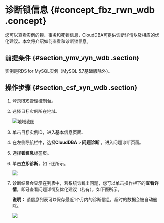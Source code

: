 # 诊断锁信息 {#concept_fbz_rwn_wdb .concept}

您可以查看实例的锁、事务和死锁信息，CloudDBA可提供诊断详情以及相应的优化建议。本文将介绍如何查看和诊断锁信息。

## 前提条件 {#section_ymv_vyn_wdb .section}

实例是RDS for MySQL实例（MySQL 5.7基础版除外）。

## 操作步骤 {#section_csf_xyn_wdb .section}

1.  登录[RDS管理控制台](https://rds.console.aliyun.com/)。
2.  选择目标实例所在地域。

    ![地域截图](http://static-aliyun-doc.oss-cn-hangzhou.aliyuncs.com/assets/img/7882/154745978637169_zh-CN.png)

3.  单击目标实例ID，进入基本信息页面。
4.  在左侧导航栏中，选择**CloudDBA** \> **问题诊断** ，进入问题诊断页面。
5.  选择**锁信息**标签页。
6.  单击**立即诊断**，如下图所示。

    ![](http://static-aliyun-doc.oss-cn-hangzhou.aliyuncs.com/assets/img/7907/15474597863066_zh-CN.png)

7.  诊断结果会显示在列表中，若系统诊断出问题，您可以单击操作栏下的**查看详情**，即可查看问题详情及优化建议（若有），如下图所示。

    **说明：** 锁信息列表可以保存最近1个月内的诊断信息，超时的数据会被自动删除。

    ![](http://static-aliyun-doc.oss-cn-hangzhou.aliyuncs.com/assets/img/7907/15474597863067_zh-CN.png)


